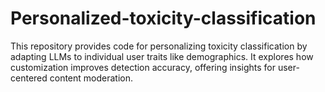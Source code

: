 # Personalized-toxicity-classification
This repository provides code for personalizing toxicity classification by adapting LLMs to individual user traits like demographics. It explores how customization improves detection accuracy, offering insights for user-centered content moderation.
